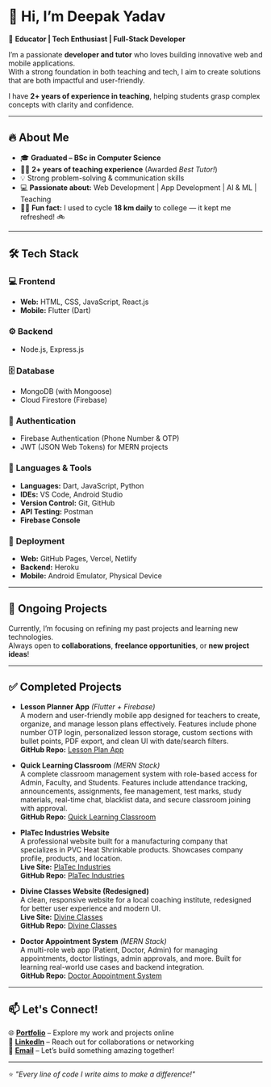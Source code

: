 # 👋 Hi, I’m Deepak Yadav

🚀 **Educator | Tech Enthusiast | Full-Stack Developer**

I’m a passionate **developer and tutor** who loves building innovative web and mobile applications.  
With a strong foundation in both teaching and tech, I aim to create solutions that are both impactful and user-friendly.

I have **2+ years of experience in teaching**, helping students grasp complex concepts with clarity and confidence.

---

## 🔥 About Me

- 🎓 **Graduated – BSc in Computer Science**
- 👨‍🏫 **2+ years of teaching experience** (Awarded *Best Tutor!*)
- 💡 Strong problem-solving & communication skills
- 💻 **Passionate about:** Web Development | App Development | AI & ML | Teaching
- 🚴‍♂️ **Fun fact:** I used to cycle **18 km daily** to college — it kept me refreshed! 🚲
---

## 🛠️ Tech Stack

### 💻 **Frontend**
- **Web:** HTML, CSS, JavaScript, React.js  
- **Mobile:** Flutter (Dart)

### ⚙️ **Backend**
- Node.js, Express.js

### 🗄️ **Database**
- MongoDB (with Mongoose)  
- Cloud Firestore (Firebase)

### 🔐 **Authentication**
- Firebase Authentication (Phone Number & OTP)  
- JWT (JSON Web Tokens) for MERN projects

### 🧰 **Languages & Tools**
- **Languages:** Dart, JavaScript, Python  
- **IDEs:** VS Code, Android Studio  
- **Version Control:** Git, GitHub  
- **API Testing:** Postman  
- **Firebase Console**

### 🚀 **Deployment**
- **Web:** GitHub Pages, Vercel, Netlify  
- **Backend:** Heroku  
- **Mobile:** Android Emulator, Physical Device

---


## 🚧 Ongoing Projects

Currently, I’m focusing on refining my past projects and learning new technologies.  
Always open to **collaborations**, **freelance opportunities**, or **new project ideas**!

---

## ✅ Completed Projects

- **Lesson Planner App** *(Flutter + Firebase)*  
  A modern and user-friendly mobile app designed for teachers to create, organize, and manage lesson plans effectively. Features include phone number OTP login, personalized lesson storage, custom sections with bullet points, PDF export, and clean UI with date/search filters.  
  **GitHub Repo:** [Lesson Plan App](https://github.com/TheCodeByDeepak/LessonPlan)

- **Quick Learning Classroom** *(MERN Stack)*  
  A complete classroom management system with role-based access for Admin, Faculty, and Students. Features include attendance tracking, announcements, assignments, fee management, test marks, study materials, real-time chat, blacklist data, and secure classroom joining with approval.  
  **GitHub Repo:** [Quick Learning Classroom](https://github.com/thecodebydeepak/QuickLearningClassroom)

- **PlaTec Industries Website**  
  A professional website built for a manufacturing company that specializes in PVC Heat Shrinkable products. Showcases company profile, products, and location.  
  **Live Site:** [PlaTec Industries](https://thecodebydeepak.github.io/PlaTecIndustries/)  
  **GitHub Repo:** [PlaTec Industries](https://github.com/thecodebydeepak/PlaTecIndustries)

- **Divine Classes Website (Redesigned)**  
  A clean, responsive website for a local coaching institute, redesigned for better user experience and modern UI.  
  **Live Site:** [Divine Classes](https://thecodebydeepak.github.io/DivineClasses/)  
  **GitHub Repo:** [Divine Classes](https://github.com/thecodebydeepak/DivineClasses)

- **Doctor Appointment System** *(MERN Stack)*  
  A multi-role web app (Patient, Doctor, Admin) for managing appointments, doctor listings, admin approvals, and more. Built for learning real-world use cases and backend integration.  
  **GitHub Repo:** [Doctor Appointment System](https://github.com/thecodebydeepak/DoctorAppointmentSystem)

---

## 📫 Let's Connect!

🌐 **[Portfolio](https://thecodebydeepak.github.io/)** – Explore my work and projects online  
🔗 **[LinkedIn](https://www.linkedin.com/in/thecodebydeepak)** – Reach out for collaborations or networking  
📧 **[Email](mailto:thecodebydeepak@gmail.com)** – Let’s build something amazing together!

---

⭐ *"Every line of code I write aims to make a difference!"*
